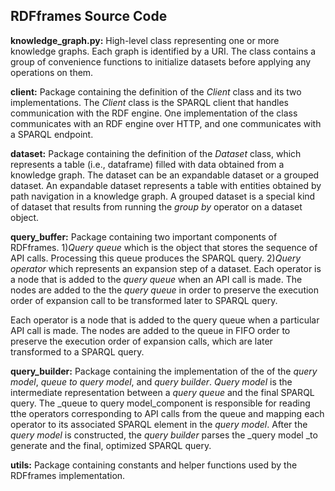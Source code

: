 ## RDFframes Source Code


**knowledge_graph.py:** High-level class representing one or more knowledge graphs. Each graph is identified by a URI. The class contains a group of convenience functions to initialize datasets before applying any operations on them.

**client:** Package containing the definition of the _Client_ class and its two implementations. The _Client_ class is the SPARQL client that handles communication with the RDF engine. One implementation of the class communicates with an RDF engine over HTTP, and one communicates with a SPARQL endpoint.

**dataset:** Package containing the definition of the _Dataset_ class, which represents a table (i.e., dataframe) filled with data obtained from a knowledge graph. The dataset can be an expandable dataset or a grouped dataset. An expandable dataset represents a table with entities obtained by path navigation in a knowledge graph. A grouped dataset is a special kind of dataset that results from running the _group by_ operator on a dataset object.


**query_buffer:** Package containing two important components of RDFframes. 1)_Query queue_ which is the object that stores the sequence of API calls. Processing this queue produces the SPARQL query. 2)_Query operator_ which represents an expansion step of a dataset. Each operator is a node that is added to the _query queue_ when an API call is made. The nodes are added to the the _query queue_ in order to preserve the execution order of expansion call to be transformed later to SPARQL query. 

 Each operator is a node that is added to the query queue when a particular API call is made. The nodes are added to the queue in FIFO order to preserve the execution order of expansion calls, which are later transformed to a SPARQL query.

**query_builder:** Package containing the implementation of the of the _query model_, _queue to query model_, and _query builder_. _Query model_ is the intermediate representation between a _query queue_ and the final SPARQL query. The _queue to query model_component is responsible for reading tthe operators corresponding to API calls from the queue and mapping each operator to its associated SPARQL element in the _query model_. After the _query model_ is constructed, the _query builder_ parses the _query model _to generate and the final, optimized SPARQL query.


**utils:** Package containing constants and helper functions used by the RDFframes implementation.

